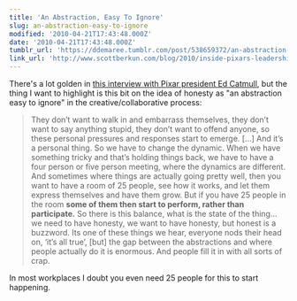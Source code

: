 ```yaml
---
title: 'An Abstraction, Easy To Ignore'
slug: an-abstraction-easy-to-ignore
modified: '2010-04-21T17:43:48.000Z'
date: '2010-04-21T17:43:48.000Z'
tumblr_url: 'https://ddemaree.tumblr.com/post/538659372/an-abstraction-easy-to-ignore'
link_url: 'http://www.scottberkun.com/blog/2010/inside-pixars-leadership/'
---
```

There's a lot golden in [this interview with Pixar president Ed Catmull](http://www.scottberkun.com/blog/2010/inside-pixars-leadership/), but the thing I want to highlight is this bit on the idea of honesty as "an abstraction easy to ignore" in the creative/collaborative process:

> They don’t want to walk in and embarrass themselves, they don’t want to say anything stupid, they don’t want to offend anyone, so these personal pressures and responses start to emerge. \[…\] And it’s a personal thing. So we have to change the dynamic. When we have something tricky and that’s holding things back, we have to have a four person or five person meeting, where the dynamics are different. And sometimes where things are actually going pretty well, then you want to have a room of 25 people, see how it works, and let them express themselves and have them grow. But if you have 25 people in the room **some of them then start to perform, rather than participate.** So there is this balance, what is the state of the thing… we need to have honesty, we want to have honesty, but honest is a buzzword. Its one of these things we hear, everyone nods their head on, ‘it’s all true’, \[but\] the gap between the abstractions and where people actually do it is enormous. And people fill it in with all sorts of crap.

In most workplaces I doubt you even need 25 people for this to start happening.
